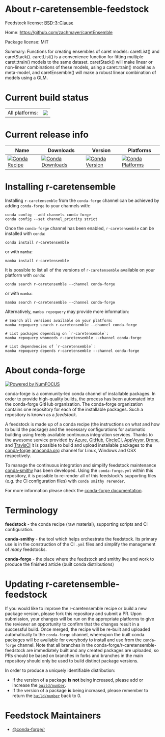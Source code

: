 About r-caretensemble-feedstock
===============================

Feedstock license: [BSD-3-Clause](https://github.com/conda-forge/r-caretensemble-feedstock/blob/main/LICENSE.txt)

Home: https://github.com/zachmayer/caretEnsemble

Package license: MIT

Summary: Functions for creating ensembles of caret models: caretList() and caretStack().  caretList() is a convenience function for fitting multiple caret::train() models to the same dataset. caretStack() will make linear or non-linear combinations of these models, using a caret::train() model as a meta-model, and caretEnsemble() will make a robust linear combination of models using a GLM.

Current build status
====================


<table><tr><td>All platforms:</td>
    <td>
      <a href="https://dev.azure.com/conda-forge/feedstock-builds/_build/latest?definitionId=14419&branchName=main">
        <img src="https://dev.azure.com/conda-forge/feedstock-builds/_apis/build/status/r-caretensemble-feedstock?branchName=main">
      </a>
    </td>
  </tr>
</table>

Current release info
====================

| Name | Downloads | Version | Platforms |
| --- | --- | --- | --- |
| [![Conda Recipe](https://img.shields.io/badge/recipe-r--caretensemble-green.svg)](https://anaconda.org/conda-forge/r-caretensemble) | [![Conda Downloads](https://img.shields.io/conda/dn/conda-forge/r-caretensemble.svg)](https://anaconda.org/conda-forge/r-caretensemble) | [![Conda Version](https://img.shields.io/conda/vn/conda-forge/r-caretensemble.svg)](https://anaconda.org/conda-forge/r-caretensemble) | [![Conda Platforms](https://img.shields.io/conda/pn/conda-forge/r-caretensemble.svg)](https://anaconda.org/conda-forge/r-caretensemble) |

Installing r-caretensemble
==========================

Installing `r-caretensemble` from the `conda-forge` channel can be achieved by adding `conda-forge` to your channels with:

```
conda config --add channels conda-forge
conda config --set channel_priority strict
```

Once the `conda-forge` channel has been enabled, `r-caretensemble` can be installed with `conda`:

```
conda install r-caretensemble
```

or with `mamba`:

```
mamba install r-caretensemble
```

It is possible to list all of the versions of `r-caretensemble` available on your platform with `conda`:

```
conda search r-caretensemble --channel conda-forge
```

or with `mamba`:

```
mamba search r-caretensemble --channel conda-forge
```

Alternatively, `mamba repoquery` may provide more information:

```
# Search all versions available on your platform:
mamba repoquery search r-caretensemble --channel conda-forge

# List packages depending on `r-caretensemble`:
mamba repoquery whoneeds r-caretensemble --channel conda-forge

# List dependencies of `r-caretensemble`:
mamba repoquery depends r-caretensemble --channel conda-forge
```


About conda-forge
=================

[![Powered by
NumFOCUS](https://img.shields.io/badge/powered%20by-NumFOCUS-orange.svg?style=flat&colorA=E1523D&colorB=007D8A)](https://numfocus.org)

conda-forge is a community-led conda channel of installable packages.
In order to provide high-quality builds, the process has been automated into the
conda-forge GitHub organization. The conda-forge organization contains one repository
for each of the installable packages. Such a repository is known as a *feedstock*.

A feedstock is made up of a conda recipe (the instructions on what and how to build
the package) and the necessary configurations for automatic building using freely
available continuous integration services. Thanks to the awesome service provided by
[Azure](https://azure.microsoft.com/en-us/services/devops/), [GitHub](https://github.com/),
[CircleCI](https://circleci.com/), [AppVeyor](https://www.appveyor.com/),
[Drone](https://cloud.drone.io/welcome), and [TravisCI](https://travis-ci.com/)
it is possible to build and upload installable packages to the
[conda-forge](https://anaconda.org/conda-forge) [anaconda.org](https://anaconda.org/)
channel for Linux, Windows and OSX respectively.

To manage the continuous integration and simplify feedstock maintenance
[conda-smithy](https://github.com/conda-forge/conda-smithy) has been developed.
Using the ``conda-forge.yml`` within this repository, it is possible to re-render all of
this feedstock's supporting files (e.g. the CI configuration files) with ``conda smithy rerender``.

For more information please check the [conda-forge documentation](https://conda-forge.org/docs/).

Terminology
===========

**feedstock** - the conda recipe (raw material), supporting scripts and CI configuration.

**conda-smithy** - the tool which helps orchestrate the feedstock.
                   Its primary use is in the construction of the CI ``.yml`` files
                   and simplify the management of *many* feedstocks.

**conda-forge** - the place where the feedstock and smithy live and work to
                  produce the finished article (built conda distributions)


Updating r-caretensemble-feedstock
==================================

If you would like to improve the r-caretensemble recipe or build a new
package version, please fork this repository and submit a PR. Upon submission,
your changes will be run on the appropriate platforms to give the reviewer an
opportunity to confirm that the changes result in a successful build. Once
merged, the recipe will be re-built and uploaded automatically to the
`conda-forge` channel, whereupon the built conda packages will be available for
everybody to install and use from the `conda-forge` channel.
Note that all branches in the conda-forge/r-caretensemble-feedstock are
immediately built and any created packages are uploaded, so PRs should be based
on branches in forks and branches in the main repository should only be used to
build distinct package versions.

In order to produce a uniquely identifiable distribution:
 * If the version of a package **is not** being increased, please add or increase
   the [``build/number``](https://docs.conda.io/projects/conda-build/en/latest/resources/define-metadata.html#build-number-and-string).
 * If the version of a package **is** being increased, please remember to return
   the [``build/number``](https://docs.conda.io/projects/conda-build/en/latest/resources/define-metadata.html#build-number-and-string)
   back to 0.

Feedstock Maintainers
=====================

* [@conda-forge/r](https://github.com/orgs/conda-forge/teams/r/)


